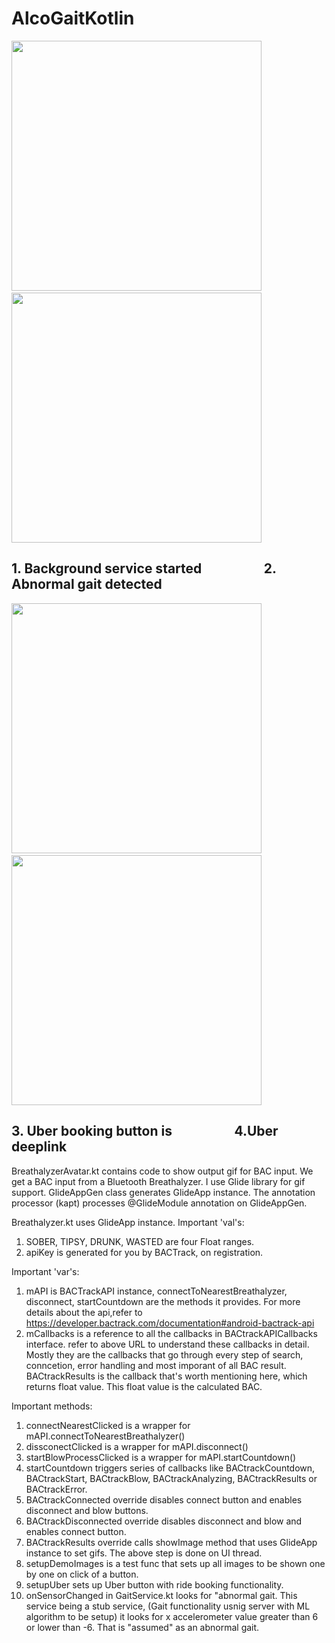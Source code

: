 # AlcoGaitKotlin

<img src="https://user-images.githubusercontent.com/7290739/39168918-b1a9282e-4763-11e8-8c26-580ab4cbdf61.jpg" width="400" />&nbsp;&nbsp;&nbsp;&nbsp;&nbsp;&nbsp;&nbsp;&nbsp;&nbsp;<img src="https://user-images.githubusercontent.com/7290739/39168919-b1b7cc30-4763-11e8-8e9d-245c398e6874.jpg" width="400" />

## 1. Background service started &nbsp;&nbsp;&nbsp;&nbsp;&nbsp;&nbsp;&nbsp;&nbsp;&nbsp;&nbsp;&nbsp;&nbsp;&nbsp;&nbsp;&nbsp;&nbsp;&nbsp;&nbsp;  2. Abnormal gait detected 

<img src="https://user-images.githubusercontent.com/7290739/39168920-b1c62e24-4763-11e8-9479-a11bdb8ac8cb.jpg" width="400" />&nbsp;&nbsp;&nbsp;&nbsp;&nbsp;&nbsp;&nbsp;&nbsp;&nbsp;<img src="https://user-images.githubusercontent.com/7290739/39168921-b1d47de4-4763-11e8-9efb-83a2f303f898.jpg" width="400" />              

## 3. Uber booking button is &nbsp;&nbsp;&nbsp;&nbsp;&nbsp;&nbsp;&nbsp;&nbsp;&nbsp;&nbsp;&nbsp;&nbsp;&nbsp;&nbsp;&nbsp;&nbsp;&nbsp;&nbsp;  4.Uber deeplink 

BreathalyzerAvatar.kt contains code to show output gif for BAC input.
We get a BAC input from a Bluetooth Breathalyzer.
I use Glide library for gif support.
GlideAppGen class generates GlideApp instance. 
The annotation processor (kapt) processes @GlideModule annotation on GlideAppGen.

Breathalyzer.kt uses GlideApp instance.
Important 'val's:
1. SOBER, TIPSY, DRUNK, WASTED are four Float ranges.
2. apiKey is generated for you by BACTrack, on registration.

Important 'var's:
1. mAPI is BACTrackAPI instance, connectToNearestBreathalyzer, disconnect,
  startCountdown are the methods it provides. 
  For more details about the api,refer to https://developer.bactrack.com/documentation#android-bactrack-api
2. mCallbacks is a reference to all the callbacks in BACtrackAPICallbacks interface.
  refer to above URL to understand these callbacks in detail. Mostly they are the callbacks
  that go through every step of search, conncetion, error handling and most imporant of all BAC result.
  BACtrackResults is the callback that's worth mentioning here, which returns float value.
  This float value is the calculated BAC.
  
  Important methods:
  1. connectNearestClicked is a wrapper for mAPI.connectToNearestBreathalyzer()
  2. dissconectClicked is a wrapper for mAPI.disconnect()
  3. startBlowProcessClicked is a wrapper for mAPI.startCountdown()
  4. startCountdown triggers series of callbacks like BACtrackCountdown, BACtrackStart,
     BACtrackBlow, BACtrackAnalyzing, BACtrackResults or BACtrackError.
  5. BACtrackConnected override disables connect button and enables disconnect and blow buttons.
  6. BACtrackDisconnected override disables disconnect and blow and enables connect button.
  7. BACtrackResults override calls showImage method that uses GlideApp instance to set gifs.
  The above step is done on UI thread. 
  8. setupDemoImages is a test func that sets up all images to be shown one by one on click of a button.
  9. setupUber sets up Uber button with ride booking functionality.
  10. onSensorChanged in GaitService.kt looks for "abnormal gait. This service being a stub service,
  (Gait functionality usnig server with ML algorithm to be setup) it looks for x accelerometer value 
  greater than 6 or lower than -6.  That is "assumed" as an abnormal gait.
